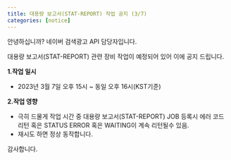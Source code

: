 ```yaml
---
title: 대용량 보고서(STAT-REPORT) 작업 공지 (3/7)
categories: [notice]
---
```


안녕하십니까? 네이버 검색광고 API 담당자입니다.

대용량 보고서(STAT-REPORT) 관련 장비 작업이 예정되어 있어 이에 공지 드립니다. 

**1.작업 일시** <br>
   * 2023년 3월 7일 오후 15시 ~  동일 오후 16시(KST기준)
   

**2.작업 영향** <br>  
* 극히 드물게 작업 시간 중 대용량 보고서(STAT-REPORT) JOB 등록시 에러 코드 리턴 혹은 STATUS ERROR 혹은 WAITING이 계속 리턴될수 있음.
* 재시도 하면 정상 동작합니다. 

감사합니다. 
